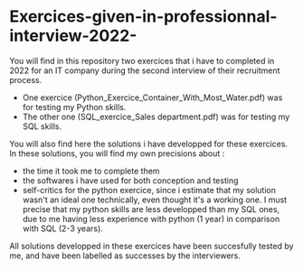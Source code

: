 # Exercices-given-in-professionnal-interview-2022-

You will find in this repository two exercices that i have to completed in 2022 for an IT company during the second interview of their recruitment process.

- One exercice (Python_Exercice_Container_With_Most_Water.pdf) was for testing my Python skills.
- The other one (SQL_exercice_Sales department.pdf) was for testing my SQL skills.

You will also find here the solutions i have developped for these exercices. In these solutions, you will find my own precisions about : 
- the time it took me to complete them
- the softwares i have used for both conception and testing
- self-critics for the python exercice, since i estimate that my solution wasn't an ideal one technically, even thought it's a working one. I must precise that my python skills are less developped than my SQL ones, due to me having less experience with python (1 year) in comparison with SQL (2-3 years).

All solutions developped in these exercices have been succesfully tested by me, and have been labelled as successes by the interviewers.
